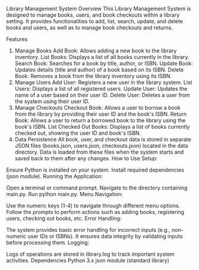 Library Management System
Overview
This Library Management System is designed to manage books, users, and book checkouts within a library setting. It provides functionalities to add, list, search, update, and delete books and users, as well as to manage book checkouts and returns.

Features
1. Manage Books
Add Book: Allows adding a new book to the library inventory.
List Books: Displays a list of all books currently in the library.
Search Book: Searches for a book by title, author, or ISBN.
Update Book: Updates details (title and author) of a book based on its ISBN.
Delete Book: Removes a book from the library inventory using its ISBN.
2. Manage Users
Add User: Registers a new user in the library system.
List Users: Displays a list of all registered users.
Update User: Updates the name of a user based on their user ID.
Delete User: Deletes a user from the system using their user ID.
3. Manage Checkouts
Checkout Book: Allows a user to borrow a book from the library by providing their user ID and the book's ISBN.
Return Book: Allows a user to return a borrowed book to the library using the book's ISBN.
List Checked Out Books: Displays a list of books currently checked out, showing the user ID and book's ISBN.
4. Data Persistence
All book, user, and checkout data is stored in separate JSON files (books.json, users.json, checkouts.json) located in the data directory.
Data is loaded from these files when the system starts and saved back to them after any changes.
How to Use
Setup:

Ensure Python is installed on your system.
Install required dependencies (json module).
Running the Application:

Open a terminal or command prompt.
Navigate to the directory containing main.py.
Run python main.py.
Menu Navigation:

Use the numeric keys (1-4) to navigate through different menu options.
Follow the prompts to perform actions such as adding books, registering users, checking out books, etc.
Error Handling:

The system provides basic error handling for incorrect inputs (e.g., non-numeric user IDs or ISBNs).
It ensures data integrity by validating inputs before processing them.
Logging:

Logs of operations are stored in library.log to track important system activities.
Dependencies
Python 3.x
json module (standard library)
